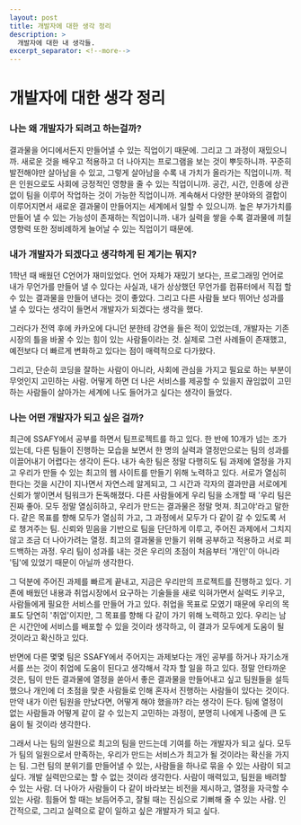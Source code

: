 ```yaml
---
layout: post
title: 개발자에 대한 생각 정리
description: >
  개발자에 대한 내 생각들.
excerpt_separator: <!--more-->
---
```


<!--more-->

# 개발자에 대한 생각 정리

### 나는 왜 개발자가 되려고 하는걸까? 

결과물을 어디에서든지 만들어낼 수 있는 직업이기 때문에. 그리고 그 과정이 재밌으니까. 새로운 것을 배우고 적용하고 더 나아지는 프로그램을 보는 것이 뿌듯하니까. 꾸준히 발전해야만 살아남을 수 있고, 그렇게 살아남을 수록 내 가치가 올라가는 직업이니까. 적은 인원으로도 사회에 긍정적인 영향을 줄 수 있는 직업이니까. 공간, 시간, 인종에 상관없이 팀을 이루어 작업하는 것이 가능한 직업이니까. 계속해서 다양한 분야와의 결합이 이루어지면서 새로운 결과물이 만들어지는 세계에서 일할 수 있으니까. 높은 부가가치를 만들어 낼 수 있는 가능성이 존재하는 직업이니까. 내가 실력을 쌓을 수록 결과물에 끼칠 영향력 또한 정비례하게 늘어날 수 있는 직업이기 때문에.

### 내가 개발자가 되겠다고 생각하게 된 계기는 뭐지?

1학년 때 배웠던 C언어가 재미있었다. 언어 자체가 재밌기 보다는, 프로그래밍 언어로 내가 무언가를 만들어 낼 수 있다는 사실과, 내가 상상했던 무언가를 컴퓨터에서 직접 할 수 있는 결과물을 만들어 낸다는 것이 좋았다. 그리고 다른 사람들 보다 뛰어난 성과를 낼 수 있다는 생각이 들면서 개발자가 되겠다는 생각을 했다.

그러다가 전역 후에 카카오에 다니던 분한테 강연을 들은 적이 있었는데, 개발자는 기존 시장의 틀을 바꿀 수 있는 힘이 있는 사람들이라는 것. 실제로 그런 사례들이 존재했고, 예전보다 더 빠르게 변화하고 있다는 점이 매력적으로 다가왔다.

그리고, 단순히 코딩을 잘하는 사람이 아니라, 사회에 관심을 가지고 필요로 하는 부분이 무엇인지 고민하는 사람. 어떻게 하면 더 나은 서비스를 제공할 수 있을지 끊임없이 고민하는 사람들이 살아가는 세계에 나도 들어가고 싶다는 생각이 들었다.

### 나는 어떤 개발자가 되고 싶은 걸까?

최근에 SSAFY에서 공부를 하면서 팀프로젝트를 하고 있다. 한 반에 10개가 넘는 조가 있는데, 다른 팀들이 진행하는 모습을 보면서 한 명의 실력과 열정만으로는 팀의 성과를 이끌어내기 어렵다는 생각이 든다. 내가 속한 팀은 정말 다행히도 팀 과제에 열정을 가지고 우리가 만들 수 있는 최고의 웹 사이트를 만들기 위해 노력하고 있다. 서로가 열심히 한다는 것을 시간이 지나면서 자연스레 알게되고, 그 시간과 각자의 결과만큼 서로에게 신뢰가 쌓이면서 팀워크가 돈독해졌다. 다른 사람들에게 우리 팀을 소개할 때 '우리 팀은 진짜 좋아. 모두 정말 열심히하고, 우리가 만드는 결과물은 정말 멋져. 최고야'라고 말한다. 같은 목표를 향해 모두가 열심히 가고, 그 과정에서 모두가 다 같이 갈 수 있도록 서로 챙겨주는 팀. 신뢰와 믿음을 기반으로 팀을 단단하게 이루고, 주어진 과제에서 그치지 않고 조금 더 나아가려는 열정. 최고의 결과물을 만들기 위해 공부하고 적용하고 서로 피드백하는 과정. 우리 팀이 성과를 내는 것은 우리의 초점이 처음부터 '개인'이 아니라 '팀'에 있었기 때문이 아닐까 생각한다.

그 덕분에 주어진 과제를 빠르게 끝내고, 지금은 우리만의 프로젝트를 진행하고 있다. 기존에 배웠던 내용과 취업시장에서 요구하는 기술들을 새로 익혀가면서 실력도 키우고, 사람들에게 필요한 서비스를 만들어 가고 있다. 취업을 목표로 모였기 때문에 우리의 목표도 당연히 '취업'이지만, 그 목표를 향해 다 같이 가기 위해 노력하고 있다. 우리는 남은 시간안에 서비스를 배포할 수 있을 것이라 생각하고, 이 결과가 모두에게 도움이 될 것이라고 확신하고 있다.

반면에 다른 몇몇 팀은 SSAFY에서 주어지는 과제보다는 개인 공부를 하거나 자기소개서를 쓰는 것이 취업에 도움이 된다고 생각해서 각자 할 일을 하고 있다. 정말 안타까운 것은, 팀이 만든 결과물에 열정을 쏟아서 좋은 결과물을 만들어내고 싶고 팀원들을 설득했으나 개인에 더 초점을 맞춘 사람들로 인해 혼자서 진행하는 사람들이 있다는 것이다. 만약 내가 이런 팀원을 만났다면, 어떻게 해야 했을까? 라는 생각이 든다. 팀에 열정이 없는 사람들과 어떻게 같이 갈 수 있는지 고민하는 과정이, 분명히 나에게 나중에 큰 도움이 될 것이라 생각한다.

그래서 나는 팀의 일원으로 최고의 팀을 만드는데 기여를 하는 개발자가 되고 싶다.
모두가 팀의 일원으로서 만족하는, 우리가 만드는 서비스가 최고가 될 것이라는 확신을 가지는 팀.
그런 팀의 분위기를 만들어낼 수 있는, 사람들을 하나로 묶을 수 있는 사람이 되고 싶다.
개발 실력만으로는 할 수 없는 것이라 생각한다. 사람이 매력있고, 팀원을 배려할 수 있는 사람.
더 나아가 사람들이 다 같이 바라보는 비전을 제시하고, 열정을 자극할 수 있는 사람.
힘들어 할 때는 보듬어주고, 잘될 때는 진심으로 기뻐해 줄 수 있는 사람.
인간적으로, 그리고 실력으로 같이 일하고 싶은 개발자가 되고 싶다.